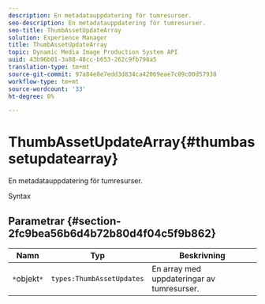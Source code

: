 ```yaml
---
description: En metadatauppdatering för tumresurser.
seo-description: En metadatauppdatering för tumresurser.
seo-title: ThumbAssetUpdateArray
solution: Experience Manager
title: ThumbAssetUpdateArray
topic: Dynamic Media Image Production System API
uuid: 43b96b01-3a88-48cc-b653-262c9fb798a5
translation-type: tm+mt
source-git-commit: 97a84e8e7edd3d834ca42069eae7c09c00d57938
workflow-type: tm+mt
source-wordcount: '33'
ht-degree: 0%

---
```



# ThumbAssetUpdateArray{#thumbassetupdatearray}

En metadatauppdatering för tumresurser.

Syntax

## Parametrar {#section-2fc9bea56b6d4b72b80d4f04c5f9b862}

| Namn | Typ | Beskrivning |
|---|---|---|
| `*`objekt`*` | `types:ThumbAssetUpdates` | En array med uppdateringar av tumresurser. |

